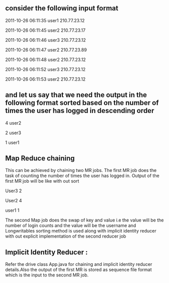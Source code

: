 
consider the following input format
-----------------------------------

2011-10-26 06:11:35 user1 210.77.23.12

2011-10-26 06:11:45 user2 210.77.23.17

2011-10-26 06:11:46 user3 210.77.23.12

2011-10-26 06:11:47 user2 210.77.23.89

2011-10-26 06:11:48 user2 210.77.23.12

2011-10-26 06:11:52 user3 210.77.23.12

2011-10-26 06:11:53 user2 210.77.23.12


and let us say that we need the output in the following format sorted based on the number of times the 
user has logged in descending order
------------------------------------------

4 user2

2 user3

1 user1



Map Reduce chaining
--------------------

This can be achieved by chaining two MR jobs. The first MR job does the task of counting the number of times 
the user has logged in. Output of the first MR job will be like with out sort

User3 2

User2 4

user1 1

The second Map job does the swap of key and value i.e the value will be the number of login counts and the value will be the 
username and Longwritables sorting method is used along with implicit identity reducer with out explicit implementation of the 
second reducer job

Implicit Identity Reducer :
---------------------------

Refer the drive class App.java for chaining and implicit identity reducer details.Also the output of the first MR is stored as 
sequence file format which is the input to the second MR job.
